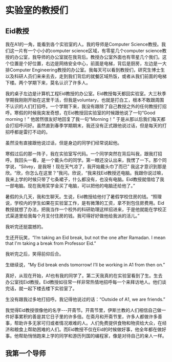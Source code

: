 # 实验室的教授们

## Eid教授

我在A1的一角，能看到各个实验室的人。我的导师是Computer Science教授。我们这一片有一个小小的computer science区域，有零星几个computer science教授的办公室，我导师的办公室就在我背后。教授办公室外面也有零星几个我们。这个位置是个好位置，右边是网络安全中心，前面是电梯，背后是厨房，左边是一大排Computer Engineering教授的办公室。我每天可以看到教授们，研究生博士生以及科研人员们来来去去，走到我们背后的就餐区域热饭，或者从我们前面的电梯下楼。两个学期下来，莫名认识了许多人。

我的桌子左边是计算机工程Eid教授的办公室。Eid教授每天都回实验室。大三秋季学期我刚刚开始在这里干活，但我是voluntary，也就是打白工，根本不敢跟周围不认识的人们打招呼。一个学期下来，我没有跟除了自己教授之外的任何教授打招呼。寒假的时候我突发奇想，在Eid教授回实验室的时候跟他说了一句“Good morning！” 他居然很友好地回复了我一句“Morning！” 于是从那以后我们每天都会打招呼问好。虽然直到春季学期期末，我还没有正式跟他说过话，但是每天的打招呼都是雷打不动的。

虽然没有直接跟他说过话，但是身边的同学们经常说起他。

寒假过后的那一阵子，我在实验室写代码。一个同学突然在背后叫我，跟我打招呼。我回头一看，是一个戴头巾的同学。第一眼还没认出来，我愣了一下。那个同学说，“Silvey，是我呀！现在天气凉了，我开始戴头巾了而已” 我这才意识到那是欣。“欣，你怎么在这里？”我问。欣说，“我来找Eid教授还电脑。我跟你说过嘛，我来上学的时候只带了七条裙子，什么都没有，也没有电脑。Eid教授就借给了我一部电脑。现在我用奖学金买了电脑，可以把他的电脑还给他了。”

暑假的头几天，我和生聊天。生说，Eid教授给他付了暑假学校住房的钱。“照理说，学校内的学生如果在实验室工作，是有微薄的工资，拿不到包住房费用。Eid教授就想了办法，把我当作一个校外的科研助理这样招进来，于是他就能在学校正式渠道里给我每个月支付住房的钱。我可得好好做他给我派的活儿。” 

我听完还挺震撼的。

生还开玩笑，“I’m taking an Eid break, but not the one after Ramadan. I mean that I'm taking a break from Professor Eid.”

我听完之后，笑得前仰后合。

生继续说，“My Eid break ends tomorrow! I’ll be working in A1 from then on.”

真好，从现在开始，A1也有我的同学了。第二天我真的在实验室看到了生。生去办公室找Eid教授。Eid教授如往常一样非常热情地招呼每一个来拜访地人。他们谈完话，就一起下楼去楼下实验室了。

生没有跟我过多地打招呼。我记得他说过的话：“Outside of A1, we are friends.” 

我觉得Eid教授很像他的名字---开斋节。开斋节里，伊斯兰教的人们相信自己做一件好事累积的善是其它日子里的许多倍。在斋月和开斋节里，许多人都做许多善事，帮助许多无家可归或者情况艰难的人。人们免费提供食物和物资给大众，在经济和粮食上帮助困难的人们。而Eid教授不仅在Eid的时候做好事，他全年都在做好事。他帮助悄悄跑来上学的同学和游历列国的编程家，像是对待自己的亲人一样。

## 我第一个导师
























